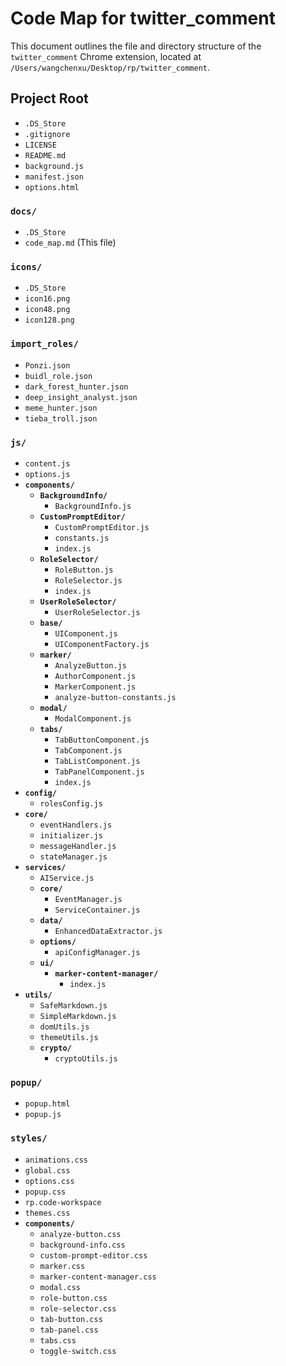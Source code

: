 # Code Map for twitter_comment

This document outlines the file and directory structure of the `twitter_comment` Chrome extension, located at `/Users/wangchenxu/Desktop/rp/twitter_comment`.

## Project Root

*   `.DS_Store`
*   `.gitignore`
*   `LICENSE`
*   `README.md`
*   `background.js`
*   `manifest.json`
*   `options.html`

### `docs/`
*   `.DS_Store`
*   `code_map.md` (This file)

### `icons/`
*   `.DS_Store`
*   `icon16.png`
*   `icon48.png`
*   `icon128.png`

### `import_roles/`
*   `Ponzi.json`
*   `buidl_role.json`
*   `dark_forest_hunter.json`
*   `deep_insight_analyst.json`
*   `meme_hunter.json`
*   `tieba_troll.json`

### `js/`
*   `content.js`
*   `options.js`
*   **`components/`**
    *   **`BackgroundInfo/`**
        *   `BackgroundInfo.js`
    *   **`CustomPromptEditor/`**
        *   `CustomPromptEditor.js`
        *   `constants.js`
        *   `index.js`
    *   **`RoleSelector/`**
        *   `RoleButton.js`
        *   `RoleSelector.js`
        *   `index.js`
    *   **`UserRoleSelector/`**
        *   `UserRoleSelector.js`
    *   **`base/`**
        *   `UIComponent.js`
        *   `UIComponentFactory.js`
    *   **`marker/`**
        *   `AnalyzeButton.js`
        *   `AuthorComponent.js`
        *   `MarkerComponent.js`
        *   `analyze-button-constants.js`
    *   **`modal/`**
        *   `ModalComponent.js`
    *   **`tabs/`**
        *   `TabButtonComponent.js`
        *   `TabComponent.js`
        *   `TabListComponent.js`
        *   `TabPanelComponent.js`
        *   `index.js`
*   **`config/`**
    *   `rolesConfig.js`
*   **`core/`**
    *   `eventHandlers.js`
    *   `initializer.js`
    *   `messageHandler.js`
    *   `stateManager.js`
*   **`services/`**
    *   `AIService.js`
    *   **`core/`**
        *   `EventManager.js`
        *   `ServiceContainer.js`
    *   **`data/`**
        *   `EnhancedDataExtractor.js`
    *   **`options/`**
        *   `apiConfigManager.js`
    *   **`ui/`**
        *   **`marker-content-manager/`**
            *   `index.js`
*   **`utils/`**
    *   `SafeMarkdown.js`
    *   `SimpleMarkdown.js`
    *   `domUtils.js`
    *   `themeUtils.js`
    *   **`crypto/`**
        *   `cryptoUtils.js`

### `popup/`
*   `popup.html`
*   `popup.js`

### `styles/`
*   `animations.css`
*   `global.css`
*   `options.css`
*   `popup.css`
*   `rp.code-workspace`
*   `themes.css`
*   **`components/`**
    *   `analyze-button.css`
    *   `background-info.css`
    *   `custom-prompt-editor.css`
    *   `marker.css`
    *   `marker-content-manager.css`
    *   `modal.css`
    *   `role-button.css`
    *   `role-selector.css`
    *   `tab-button.css`
    *   `tab-panel.css`
    *   `tabs.css`
    *   `toggle-switch.css`
